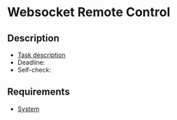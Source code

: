 # Websocket Remote Control

## Description

- [Task description](https://github.com/AlreadyBored/nodejs-assignments/blob/main/assignments/remote-control/assignment.md)
- Deadline:
- Self-check:

## Requirements

- [System](https://nutjs.dev/tutorials/first_steps)
